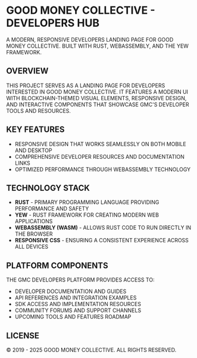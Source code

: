 # GOOD MONEY COLLECTIVE - DEVELOPERS HUB

A MODERN, RESPONSIVE DEVELOPERS LANDING PAGE FOR GOOD MONEY COLLECTIVE. BUILT WITH RUST, WEBASSEMBLY, AND THE YEW FRAMEWORK.

## OVERVIEW

THIS PROJECT SERVES AS A LANDING PAGE FOR DEVELOPERS INTERESTED IN GOOD MONEY COLLECTIVE. IT FEATURES A MODERN UI WITH BLOCKCHAIN-THEMED VISUAL ELEMENTS, RESPONSIVE DESIGN, AND INTERACTIVE COMPONENTS THAT SHOWCASE GMC'S DEVELOPER TOOLS AND RESOURCES.

## KEY FEATURES

- RESPONSIVE DESIGN THAT WORKS SEAMLESSLY ON BOTH MOBILE AND DESKTOP
- COMPREHENSIVE DEVELOPER RESOURCES AND DOCUMENTATION LINKS
- OPTIMIZED PERFORMANCE THROUGH WEBASSEMBLY TECHNOLOGY

## TECHNOLOGY STACK

- **RUST** - PRIMARY PROGRAMMING LANGUAGE PROVIDING PERFORMANCE AND SAFETY
- **YEW** - RUST FRAMEWORK FOR CREATING MODERN WEB APPLICATIONS
- **WEBASSEMBLY (WASM)** - ALLOWS RUST CODE TO RUN DIRECTLY IN THE BROWSER
- **RESPONSIVE CSS** - ENSURING A CONSISTENT EXPERIENCE ACROSS ALL DEVICES

## PLATFORM COMPONENTS

THE GMC DEVELOPERS PLATFORM PROVIDES ACCESS TO:

- DEVELOPER DOCUMENTATION AND GUIDES
- API REFERENCES AND INTEGRATION EXAMPLES
- SDK ACCESS AND IMPLEMENTATION RESOURCES
- COMMUNITY FORUMS AND SUPPORT CHANNELS
- UPCOMING TOOLS AND FEATURES ROADMAP

## LICENSE

© 2019 - 2025 GOOD MONEY COLLECTIVE. ALL RIGHTS RESERVED.
